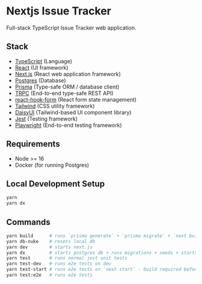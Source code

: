 # Nextjs Issue Tracker

Full-stack TypeScript Issue Tracker web application.

## Stack

* [TypeScript](https://www.typescriptlang.org/) (Language)
* [React](https://reactjs.org/) (UI framework)
* [Next.js](https://nextjs.org/) (React web application framework)
* [Postgres](https://www.postgresql.org/) (Database)
* [Prisma](https://www.prisma.io/) (Type-safe ORM / database client)
* [TRPC](https://trpc.io/) (End-to-end type-safe REST API)
* [react-hook-form](https://react-hook-form.com/) (React form state management)
* [Tailwind](https://tailwindcss.com/) (CSS utility framework)
* [DaisyUI](https://daisyui.com/) (Tailwind-based UI component library)
* [Jest](https://jestjs.io/) (Testing framework)
* [Playwright](https://playwright.dev/) (End-to-end testing framework)

## Requirements

- Node >= 16
- Docker (for running Postgres)

## Local Development Setup

```bash
yarn
yarn dx
```

## Commands

```bash
yarn build      # runs `prisma generate` + `prisma migrate` + `next build`
yarn db-nuke    # resets local db
yarn dev        # starts next.js
yarn dx         # starts postgres db + runs migrations + seeds + starts next.js
yarn test       # runs normal jest unit tests
yarn test-dev   # runs e2e tests on dev
yarn test-start # runs e2e tests on `next start` - build required before
yarn test:e2e   # runs e2e tests
```

